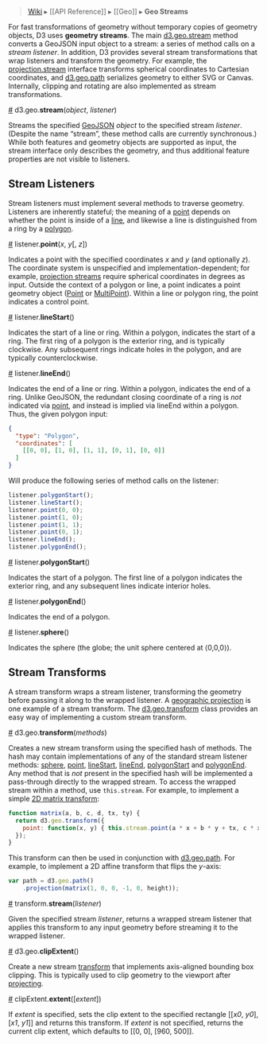 > [Wiki](Home) ▸ [[API Reference]] ▸ [[Geo]] ▸ **Geo Streams**

For fast transformations of geometry without temporary copies of geometry objects, D3 uses **geometry streams**. The main [d3.geo.stream](#wiki-d3_geo_stream) method converts a GeoJSON input object to a stream: a series of method calls on a *stream listener*. In addition, D3 provides several stream transformations that wrap listeners and transform the geometry. For example, the [projection.stream](Geo-Projections#stream) interface transforms spherical coordinates to Cartesian coordinates, and [d3.geo.path](Geo-Paths) serializes geometry to either SVG or Canvas. Internally, clipping and rotating are also implemented as stream transformations.

<a name="stream" href="#wiki-stream">#</a> d3.geo.<b>stream</b>(<i>object</i>, <i>listener</i>)

Streams the specified [GeoJSON](http://geojson.org) *object* to the specified stream *listener*. (Despite the name “stream”, these method calls are currently synchronous.) While both features and geometry objects are supported as input, the stream interface only describes the geometry, and thus additional feature properties are not visible to listeners.

## Stream Listeners

Stream listeners must implement several methods to traverse geometry. Listeners are inherently stateful; the meaning of a [point](#wiki-point) depends on whether the point is inside of a [line](#wiki-lineStart), and likewise a line is distinguished from a ring by a [polygon](#wiki-polygonStart).

<a name="stream_point" href="#wiki-stream_point">#</a> listener.<b>point</b>(<i>x</i>, <i>y</i>[, <i>z</i>])

Indicates a point with the specified coordinates *x* and *y* (and optionally *z*). The coordinate system is unspecified and implementation-dependent; for example, [projection streams](Geo-Projections#wiki-stream) require spherical coordinates in degrees as input. Outside the context of a polygon or line, a point indicates a point geometry object ([Point](http://www.geojson.org/geojson-spec.html#point) or [MultiPoint](http://www.geojson.org/geojson-spec.html#multipoint)). Within a line or polygon ring, the point indicates a control point.

<a name="stream_lineStart" href="#wiki-stream_lineStart">#</a> listener.<b>lineStart</b>()

Indicates the start of a line or ring. Within a polygon, indicates the start of a ring. The first ring of a polygon is the exterior ring, and is typically clockwise. Any subsequent rings indicate holes in the polygon, and are typically counterclockwise.

<a name="stream_lineEnd" href="#wiki-stream_lineEnd">#</a> listener.<b>lineEnd</b>()

Indicates the end of a line or ring. Within a polygon, indicates the end of a ring. Unlike GeoJSON, the redundant closing coordinate of a ring is *not* indicated via [point](#wiki-point), and instead is implied via lineEnd within a polygon. Thus, the given polygon input:

```json
{
  "type": "Polygon",
  "coordinates": [
    [[0, 0], [1, 0], [1, 1], [0, 1], [0, 0]]
  ]
}
```

Will produce the following series of method calls on the listener:

```js
listener.polygonStart();
listener.lineStart();
listener.point(0, 0);
listener.point(1, 0);
listener.point(1, 1);
listener.point(0, 1);
listener.lineEnd();
listener.polygonEnd();
```

<a name="stream_polygonStart" href="#wiki-stream_polygonStart">#</a> listener.<b>polygonStart</b>()

Indicates the start of a polygon. The first line of a polygon indicates the exterior ring, and any subsequent lines indicate interior holes.

<a name="stream_polygonEnd" href="#wiki-stream_polygonEnd">#</a> listener.<b>polygonEnd</b>()

Indicates the end of a polygon.

<a name="stream_sphere" href="#wiki-stream_sphere">#</a> listener.<b>sphere</b>()

Indicates the sphere (the globe; the unit sphere centered at ⟨0,0,0⟩).

## Stream Transforms

A stream transform wraps a stream listener, transforming the geometry before passing it along to the wrapped listener. A [geographic projection](Geo-Projections) is one example of a stream transform. The [d3.geo.transform](#wiki-transform) class provides an easy way of implementing a custom stream transform.

<a name="transform" href="#wiki-transform">#</a> d3.geo.<b>transform</b>(<i>methods</i>)

Creates a new stream transform using the specified hash of methods. The hash may contain implementations of any of the standard stream listener methods: [sphere](#wiki-stream_sphere), [point](#wiki-stream_point), [lineStart](#wiki-stream_lineStart), [lineEnd](#wiki-stream_lineEnd), [polygonStart](#wiki-stream_polygonStart) and [polygonEnd](#wiki-stream_polygonEnd). Any method that is _not_ present in the specified hash will be implemented a pass-through directly to the wrapped stream. To access the wrapped stream within a method, use `this.stream`. For example, to implement a simple [2D matrix transform](http://bl.ocks.org/mbostock/5663666):

```js
function matrix(a, b, c, d, tx, ty) {
  return d3.geo.transform({
    point: function(x, y) { this.stream.point(a * x + b * y + tx, c * x + d * y + ty); },
  });
}
```

This transform can then be used in conjunction with [d3.geo.path](Geo-Paths). For example, to implement a 2D affine transform that flips the <i>y</i>-axis:

```js
var path = d3.geo.path()
    .projection(matrix(1, 0, 0, -1, 0, height));
```

<a name="transform_stream" href="#wiki-transform_stream">#</a> transform.<b>stream</b>(<i>listener</i>)

Given the specified stream *listener*, returns a wrapped stream listener that applies this transform to any input geometry before streaming it to the wrapped listener.

<a name="clipExtent" href="#wiki-clipExtent">#</a> d3.geo.<b>clipExtent</b>()

Create a new stream [transform](#wiki-transform) that implements axis-aligned bounding box clipping. This is typically used to clip geometry to the viewport after [projecting](Geo-Projections).

<a name="clipExtent_extent" href="#wiki-clipExtent_extent">#</a> clipExtent.<b>extent</b>([<i>extent</i>])

If *extent* is specified, sets the clip extent to the specified rectangle [​[<i>x0</i>, <i>y0</i>], [<i>x1</i>, <i>y1</i>]​] and returns this transform. If *extent* is not specified, returns the current clip extent, which defaults to [​[0, 0], [960, 500]​].